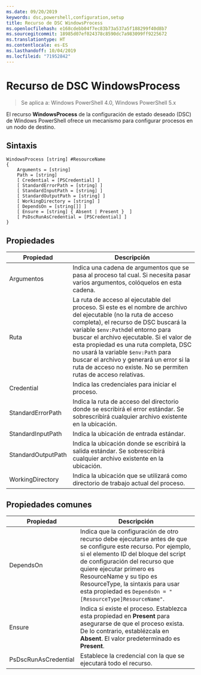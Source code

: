```yaml
---
ms.date: 09/20/2019
keywords: dsc,powershell,configuration,setup
title: Recurso de DSC WindowsProcess
ms.openlocfilehash: e168cdebb04f7ec83b73a537a5f188299f40d8b7
ms.sourcegitcommit: 18985d07ef024378c8590dc7a983099ff9225672
ms.translationtype: HT
ms.contentlocale: es-ES
ms.lasthandoff: 10/04/2019
ms.locfileid: "71952842"
---
```

# <a name="dsc-windowsprocess-resource"></a>Recurso de DSC WindowsProcess

> Se aplica a: Windows PowerShell 4.0, Windows PowerShell 5.x

El recurso **WindowsProcess** de la configuración de estado deseado (DSC) de Windows PowerShell ofrece un mecanismo para configurar procesos en un nodo de destino.

## <a name="syntax"></a>Sintaxis

```Syntax
WindowsProcess [string] #ResourceName
{
    Arguments = [string]
    Path = [string]
    [ Credential = [PSCredential] ]
    [ StandardErrorPath = [string] ]
    [ StandardInputPath = [string] ]
    [ StandardOutputPath = [string] ]
    [ WorkingDirectory = [string] ]
    [ DependsOn = [string[]] ]
    [ Ensure = [string] { Absent | Present }  ]
    [ PsDscRunAsCredential = [PSCredential] ]
}
```

## <a name="properties"></a>Propiedades

|Propiedad |Descripción |
|---|---|
|Argumentos |Indica una cadena de argumentos que se pasa al proceso tal cual. Si necesita pasar varios argumentos, colóquelos en esta cadena. |
|Ruta |La ruta de acceso al ejecutable del proceso. Si este es el nombre de archivo del ejecutable (no la ruta de acceso completa), el recurso de DSC buscará la variable `$env:Path`del entorno para buscar el archivo ejecutable. Si el valor de esta propiedad es una ruta completa, DSC no usará la variable `$env:Path` para buscar el archivo y generará un error si la ruta de acceso no existe. No se permiten rutas de acceso relativas. |
|Credential |Indica las credenciales para iniciar el proceso. |
|StandardErrorPath |Indica la ruta de acceso del directorio donde se escribirá el error estándar. Se sobrescribirá cualquier archivo existente en la ubicación. |
|StandardInputPath |Indica la ubicación de entrada estándar. |
|StandardOutputPath |Indica la ubicación donde se escribirá la salida estándar. Se sobrescribirá cualquier archivo existente en la ubicación. |
|WorkingDirectory |Indica la ubicación que se utilizará como directorio de trabajo actual del proceso. |

## <a name="common-properties"></a>Propiedades comunes

|Propiedad |Descripción |
|---|---|
|DependsOn |Indica que la configuración de otro recurso debe ejecutarse antes de que se configure este recurso. Por ejemplo, si el elemento ID del bloque del script de configuración del recurso que quiere ejecutar primero es ResourceName y su tipo es ResourceType, la sintaxis para usar esta propiedad es `DependsOn = "[ResourceType]ResourceName"`. |
|Ensure |Indica si existe el proceso. Establezca esta propiedad en **Present** para asegurarse de que el proceso exista. De lo contrario, establézcala en **Absent**. El valor predeterminado es **Present**. |
|PsDscRunAsCredential |Establece la credencial con la que se ejecutará todo el recurso. |